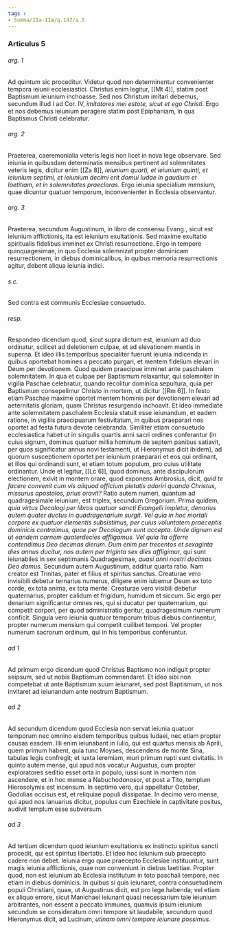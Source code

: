 ```yaml
---
tags : 
- Summa/IIa-IIæ/q.147/a.5
---
```


### Articulus 5

###### arg. 1
Ad quintum sic proceditur. Videtur quod non determinentur convenienter tempora ieiunii ecclesiastici. Christus enim legitur, [[Mt 4]], statim post Baptismum ieiunium inchoasse. Sed nos Christum imitari debemus, secundum illud I ad Cor. IV, *imitatores mei estote, sicut et ego Christi*. Ergo et nos debemus ieiunium peragere statim post Epiphaniam, in qua Baptismus Christi celebratur.

###### arg. 2
Praeterea, caeremonialia veteris legis non licet in nova lege observare. Sed ieiunia in quibusdam determinatis mensibus pertinent ad solemnitates veteris legis, dicitur enim [[Za 8]], *ieiunium quarti, et ieiunium quinti, et ieiunium septimi, et ieiunium decimi erit domui Iudae in gaudium et laetitiam, et in solemnitates praeclaras*. Ergo ieiunia specialium mensium, quae dicuntur quatuor temporum, inconvenienter in Ecclesia observantur.

###### arg. 3
Praeterea, secundum Augustinum, in libro de consensu Evang., sicut est ieiunium afflictionis, ita est ieiunium exultationis. Sed maxime exultatio spiritualis fidelibus imminet ex Christi resurrectione. Ergo in tempore quinquagesimae, in quo Ecclesia solemnizat propter dominicam resurrectionem, in diebus dominicalibus, in quibus memoria resurrectionis agitur, debent aliqua ieiunia indici.

###### s.c.
Sed contra est communis Ecclesiae consuetudo.

###### resp.
Respondeo dicendum quod, sicut supra dictum est, ieiunium ad duo ordinatur, scilicet ad deletionem culpae, et ad elevationem mentis in superna. Et ideo illis temporibus specialiter fuerunt ieiunia indicenda in quibus oportebat homines a peccato purgari, et mentem fidelium elevari in Deum per devotionem. Quod quidem praecipue imminet ante paschalem solemnitatem. In qua et culpae per Baptismum relaxantur, qui solemniter in vigilia Paschae celebratur, quando recolitur dominica sepultura, quia per Baptismum consepelimur Christo in mortem, ut dicitur [[Rm 6]]. In festo etiam Paschae maxime oportet mentem hominis per devotionem elevari ad aeternitatis gloriam, quam Christus resurgendo inchoavit. Et ideo immediate ante solemnitatem paschalem Ecclesia statuit esse ieiunandum, et eadem ratione, in vigiliis praecipuarum festivitatum, in quibus praeparari nos oportet ad festa futura devote celebranda. Similiter etiam consuetudo ecclesiastica habet ut in singulis quartis anni sacri ordines conferantur (in cuius signum, dominus quatuor millia hominum de septem panibus satiavit, per quos significatur annus novi testamenti, ut Hieronymus dicit ibidem), ad quorum susceptionem oportet per ieiunium praeparari et eos qui ordinant, et illos qui ordinandi sunt, et etiam totum populum, pro cuius utilitate ordinantur. Unde et legitur, [[Lc 6]], quod dominus, ante discipulorum electionem, exivit in montem orare, quod exponens Ambrosius, dicit, *quid te facere convenit cum vis aliquod officium pietatis adoriri quando Christus, missurus apostolos, prius oravit?* Ratio autem numeri, quantum ad quadragesimale ieiunium, est triplex, secundum Gregorium. Prima quidem, *quia virtus Decalogi per libros quatuor sancti Evangelii impletur, denarius autem quater ductus in quadragenarium surgit. Vel quia in hoc mortali corpore ex quatuor elementis subsistimus, per cuius voluntatem praeceptis dominicis contraimus, quae per Decalogum sunt accepta. Unde dignum est ut eandem carnem quaterdecies affligamus. Vel quia ita offerre contendimus Deo decimas dierum. Dum enim per trecentos et sexaginta dies annus ducitur, nos autem per triginta sex dies affligimur*, qui sunt ieiunabiles in sex septimanis Quadragesimae, *quasi anni nostri decimas Deo damus*. Secundum autem Augustinum, additur quarta ratio. Nam creator est Trinitas, pater et filius et spiritus sanctus. Creaturae vero invisibili debetur ternarius numerus, diligere enim iubemur Deum ex toto corde, ex tota anima, ex tota mente. Creaturae vero visibili debetur quaternarius, propter calidum et frigidum, humidum et siccum. Sic ergo per denarium significantur omnes res, qui si ducatur per quaternarium, qui competit corpori, per quod administratio geritur, quadragesimum numerum conficit. Singula vero ieiunia quatuor temporum tribus diebus continentur, propter numerum mensium qui competit cuilibet tempori. Vel propter numerum sacrorum ordinum, qui in his temporibus conferuntur.

###### ad 1
Ad primum ergo dicendum quod Christus Baptismo non indiguit propter seipsum, sed ut nobis Baptismum commendaret. Et ideo sibi non competebat ut ante Baptismum suum ieiunaret, sed post Baptismum, ut nos invitaret ad ieiunandum ante nostrum Baptismum.

###### ad 2
Ad secundum dicendum quod Ecclesia non servat ieiunia quatuor temporum nec omnino eisdem temporibus quibus Iudaei, nec etiam propter causas easdem. Illi enim ieiunabant in Iulio, qui est quartus mensis ab Aprili, quem primum habent, quia tunc Moyses, descendens de monte Sina, tabulas legis confregit; et iuxta Ieremiam, muri primum rupti sunt civitatis. In quinto autem mense, qui apud nos vocatur Augustus, cum propter exploratores seditio esset orta in populo, iussi sunt in montem non ascendere, et in hoc mense a Nabuchodonosor, et post a Tito, templum Hierosolymis est incensum. In septimo vero, qui appellatur October, Godolias occisus est, et reliquiae populi dissipatae. In decimo vero mense, qui apud nos Ianuarius dicitur, populus cum Ezechiele in captivitate positus, audivit templum esse subversum.

###### ad 3
Ad tertium dicendum quod ieiunium exultationis ex instinctu spiritus sancti procedit, qui est spiritus libertatis. Et ideo hoc ieiunium sub praecepto cadere non debet. Ieiunia ergo quae praecepto Ecclesiae instituuntur, sunt magis ieiunia afflictionis, quae non conveniunt in diebus laetitiae. Propter quod, non est ieiunium ab Ecclesia institutum in toto paschali tempore, nec etiam in diebus dominicis. In quibus si quis ieiunaret, contra consuetudinem populi Christiani, quae, ut Augustinus dicit, est pro lege habenda; vel etiam ex aliquo errore, sicut Manichaei ieiunant quasi necessarium tale ieiunium arbitrantes, non essent a peccato immunes, quamvis ipsum ieiunium secundum se consideratum omni tempore sit laudabile, secundum quod Hieronymus dicit, ad Lucinum, *utinam omni tempore ieiunare possimus*.

